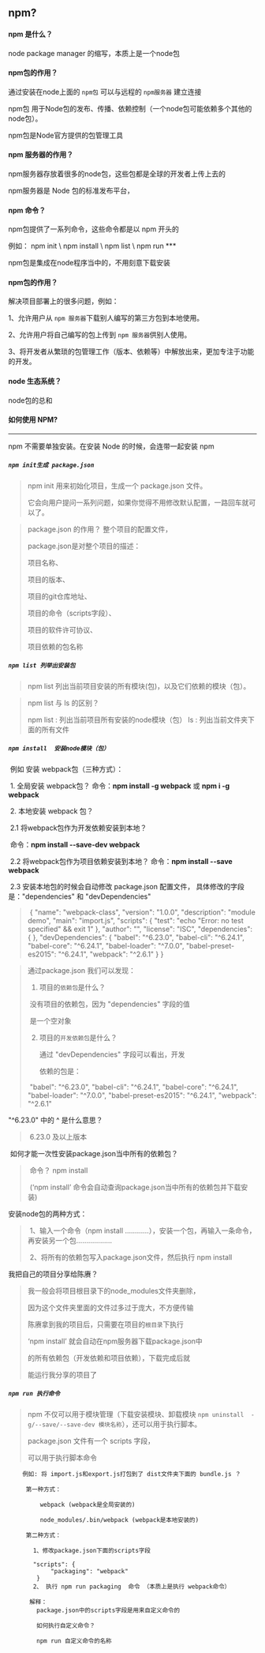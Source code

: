 ## npm?

#### npm 是什么？

 node package manager 的缩写，本质上是一个node包

#### npm包的作用？

 通过安装在node上面的 `npm包` 可以与远程的 `npm服务器` 建立连接

 npm包 用于Node包的发布、传播、依赖控制（一个node包可能依赖多个其他的node包）。

 npm包是Node官方提供的包管理工具  

#### npm 服务器的作用？

 npm服务器存放着很多的node包，这些包都是全球的开发者上传上去的

 npm服务器是 Node 包的标准发布平台，

#### npm 命令？

npm包提供了一系列命令，这些命令都是以 npm 开头的

例如： npm init \ npm install \ npm list \ npm run ***

npm包是集成在node程序当中的，不用刻意下载安装

#### npm包的作用？

 解决项目部署上的很多问题，例如：

 1、允许用户从 `npm 服务器`下载别人编写的第三方包到本地使用。

 2、允许用户将自己编写的包上传到 `npm 服务器`供别人使用。

 3、将开发者从繁琐的包管理工作（版本、依赖等）中解放出来，更加专注于功能的开发。

#### node 生态系统？

   node包的总和

#### 如何使用 NPM?

***
 npm 不需要单独安装。在安装 Node 的时候，会连带一起安装 npm

##### `npm init生成 package.json`

>npm init 用来初始化项目，生成一个 package.json 文件。
>
>它会向用户提问一系列问题，如果你觉得不用修改默认配置，一路回车就可以了。

> package.json 的作用？
>     整个项目的配置文件，
>
>  package.json是对整个项目的描述：
>
> 项目名称、
>
> 项目的版本、
>
> 项目的git仓库地址、
>
> 项目的命令（scripts字段）、
>
> 项目的软件许可协议、
>
> 项目依赖的包名称

##### `npm list 列举出安装包`

>npm list  列出当前项目安装的所有模块(包)，以及它们依赖的模块（包）。

> npm list 与 ls 的区别？
>
> npm list : 列出当前项目所有安装的node模块（包）
> ls : 列出当前文件夹下面的所有文件
>

##### `npm install  安装node模块（包）` 

   

​     例如 安装 webpack包（三种方式）：
    
​     1.  全局安装 webpack包？
         命令：**npm install -g webpack**
                    或
                    **npm i -g webpack**

​     2.  本地安装 webpack 包？

​        2.1  将webpack包作为开发依赖安装到本地？

​        命令：**npm install --save-dev webpack**

​        2.2  将webpack包作为项目依赖安装到本地？
        命令：**npm install --save webpack**


​        2.3 安装本地包的时候会自动修改 package.json 配置文件，
    具体修改的字段是："dependencies" 和 "devDependencies"

> ​    {
>     "name": "webpack-class",
>     "version": "1.0.0",
>     "description": "module demo",
>     "main": "import.js",
>     "scripts": {
>         "test": "echo \"Error: no test specified\" && exit 1"
>     },
>     "author": "",
>     "license": "ISC",
>     "dependencies": { },
>     "devDependencies": {
>         "babel": "^6.23.0",
>         "babel-cli": "^6.24.1",
>         "babel-core": "^6.24.1",
>         "babel-loader": "^7.0.0",
>         "babel-preset-es2015": "^6.24.1",
>         "webpack": "^2.6.1"
>     }
>    }
>

>    通过package.json 我们可以发现：
>
> 1. 项目的`依赖包`是什么？
>
> ​     没有项目的依赖包，因为    "dependencies" 字段的值
>
> ​     是一个空对象
>
> 2. 项目的`开发依赖包`是什么？
>
>    通过   "devDependencies" 字段可以看出，开发
>
>    依赖的包是：
>
> ​      "babel": "^6.23.0",
>      "babel-cli": "^6.24.1",
>      "babel-core": "^6.24.1",
>      "babel-loader": "^7.0.0",
>      "babel-preset-es2015": "^6.24.1",
>      "webpack": "^2.6.1"

   "^6.23.0" 中的 ^ 是什么意思？

> ​    6.23.0 及以上版本 
>

​    如何才能一次性安装package.json当中所有的依赖包？

> ​    命令？ npm install 
>
> ​    (‘npm install’ 命令会自动查询package.json当中所有的依赖包并下载安装)
>
> 

  安装node包的两种方式：

> ​     1、输入一个命令（npm install …………），安装一个包，再输入一条命令，再安装另一个包………………
>
> ​     2、将所有的依赖包写入package.json文件，然后执行 npm install 

  

   我把自己的项目分享给陈赓？

> 我一般会将项目根目录下的node_modules文件夹删除，
>
> 因为这个文件夹里面的文件过多过于庞大，不方便传输
>
> 陈赓拿到我的项目后，只需要在项目的`根目录`下执行
>
> ‘npm install’ 就会自动在npm服务器下载package.json中
>
> 的所有依赖包（开发依赖和项目依赖），下载完成后就
>
> 能运行我分享的项目了



##### `npm run 执行命令`

>npm 不仅可以用于模块管理（下载安装模块、卸载模块 `npm uninstall  -g/--save/--save-dev 模块名称`），还可以用于执行脚本。
>
>package.json 文件有一个 scripts 字段，
>
>可以用于执行脚本命令

```
    例如: 将 import.js和export.js打包到了 dist文件夹下面的 bundle.js ？
     
     第一种方式：
     
         webpack (webpack是全局安装的)
         
         node_modules/.bin/webpack (webpack是本地安装的)         

     第二种方式：
     
       1、修改package.json下面的scripts字段

       "scripts": {
            "packaging": "webpack"
        }
       2、 执行 npm run packaging  命令 （本质上是执行 webpack命令）

      解释：
        package.json中的scripts字段是用来自定义命令的
        
        如何执行自定义命令？
        
        npm run 自定义命令的名称

```